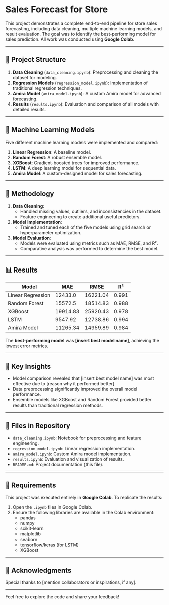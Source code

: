 # Sales Forecast for Store

This project demonstrates a complete end-to-end pipeline for store sales forecasting, including data cleaning, multiple machine learning models, and result evaluation. The goal was to identify the best-performing model for sales prediction. All work was conducted using **Google Colab**.

---

## 📂 Project Structure
1. **Data Cleaning** (`data_cleaning.ipynb`): Preprocessing and cleaning the dataset for modeling.
2. **Regression Models** (`regression_model.ipynb`): Implementation of traditional regression techniques.
3. **Amira Model** (`amira_model.ipynb`): A custom Amira model for advanced forecasting.
4. **Results** (`results.ipynb`): Evaluation and comparison of all models with detailed results.

---

## 🧠 Machine Learning Models
Five different machine learning models were implemented and compared:
1. **Linear Regression**: A baseline model.
2. **Random Forest**: A robust ensemble model.
3. **XGBoost**: Gradient-boosted trees for improved performance.
4. **LSTM**: A deep learning model for sequential data.
5. **Amira Model**: A custom-designed model for sales forecasting.

---

## 🔬 Methodology
1. **Data Cleaning**: 
    - Handled missing values, outliers, and inconsistencies in the dataset.
    - Feature engineering to create additional useful predictors.
2. **Model Implementation**:
    - Trained and tuned each of the five models using grid search or hyperparameter optimization.
3. **Model Evaluation**:
    - Models were evaluated using metrics such as MAE, RMSE, and R².
    - Comparative analysis was performed to determine the best model.

---

## 📊 Results
| Model              | MAE   | RMSE  | R²    |
|--------------------|-------|-------|-------|
| Linear Regression  | 12433.0   | 16221.04  | 0.991  |
| Random Forest      | 15572.5   | 18514.83  | 0.988  |
| XGBoost            | 19914.83  | 25920.43  | 0.978  |
| LSTM               | 9547.92   | 12738.86  | 0.994  |
| Amira Model        | 11265.34  | 14959.89  | 0.984  |

The **best-performing model** was **[insert best model name]**, achieving the lowest error metrics.

---

## 🚀 Key Insights
- Model comparison revealed that [insert best model name] was most effective due to [reason why it performed better].
- Data preprocessing significantly improved the overall model performance.
- Ensemble models like XGBoost and Random Forest provided better results than traditional regression methods.

---

## 📂 Files in Repository
- `data_cleaning.ipynb`: Notebook for preprocessing and feature engineering.
- `regression_model.ipynb`: Linear regression implementation.
- `amira_model.ipynb`: Custom Amira model implementation.
- `results.ipynb`: Evaluation and visualization of results.
- `README.md`: Project documentation (this file).

---

## 🔧 Requirements
This project was executed entirely in **Google Colab**. To replicate the results:
1. Open the `.ipynb` files in Google Colab.
2. Ensure the following libraries are available in the Colab environment:
    - pandas
    - numpy
    - scikit-learn
    - matplotlib
    - seaborn
    - tensorflow/keras (for LSTM)
    - XGBoost

---

## 🤝 Acknowledgments
Special thanks to [mention collaborators or inspirations, if any].

---

Feel free to explore the code and share your feedback!
